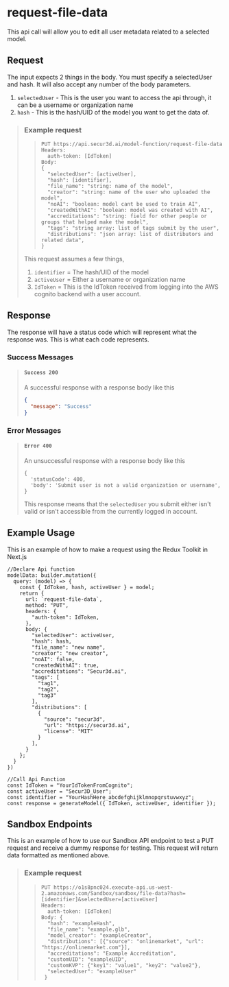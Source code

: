 # request-file-data

This api call will allow you to edit all user metadata related to a selected model.

## Request

The input expects 2 things in the body. You must specify a selectedUser and hash. It will also accept any number of the body parameters.

1. `selectedUser` - This is the user you want to access the api through, it can be a username or organization name
2. `hash` - This is the hash/UID of the model you want to get the data of.

> ### Example request
>
> >     PUT https://api.secur3d.ai/model-function/request-file-data
> >     Headers:
> >       auth-token: [IdToken]
> >     Body:
> >     {
> >       "selectedUser": [activeUser],
> >       "hash": [identifier],
> >       "file_name": "string: name of the model",
> >       "creator": "string: name of the user who uploaded the model",
> >       "noAI": "boolean: model cant be used to train AI",
> >       "createdWithAI": "boolean: model was created with AI",
> >       "accreditations": "string: field for other people or groups that helped make the model",
> >       "tags": "string array: list of tags submit by the user",
> >       "distributions": "json array: list of distributors and related data",
> >     }
>
> This request assumes a few things,
>
> 1. `identifier` = The hash/UID of the model
> 2. `activeUser` = Either a username or organization name
> 3. `IdToken` = This is the IdToken received from logging into the AWS cognito backend with a user account.

## Response

The response will have a status code which will represent what the response was. This is what each code represents.

### Success Messages

> #### `Success 200`
>
> A successful response with a response body like this
>
> ```json
> {
>   "message": "Success"
> }
> ```

### Error Messages

> #### `Error 400`
>
> An unsuccessful response with a response body like this
>
>     {
>       'statusCode': 400,
>       'body': 'Submit user is not a valid organization or username',
>     }
>
> This response means that the `selectedUser` you submit either isn't valid or isn't accessible from the currently logged in account.

## Example Usage

This is an example of how to make a request using the Redux Toolkit in Next.js

    //Declare Api function
    modelData: builder.mutation({
      query: (model) => {
        const { IdToken, hash, activeUser } = model;
        return {
          url: `request-file-data`,
          method: "PUT",
          headers: {
            "auth-token": IdToken,
          },
          body: {
            "selectedUser": activeUser,
            "hash": hash,
            "file_name": "new name",
            "creator": "new creator",
            "noAI": false,
            "createdWithAI": true,
            "accreditations": "Secur3d.ai",
            "tags": [
              "tag1",
              "tag2",
              "tag3"
            ],
            "distributions": [
              {
                "source": "secur3d",
                "url": "https://secur3d.ai",
                "license": "MIT"
              }
            ],
          }
        };
      }
    })

    //Call Api Function
    const IdToken = "YourIdTokenFromCognito";
    const activeUser = "Secur3D_User";
    const identifier = "YourHashHere_abcdefghijklmnopqrstuvwxyz";
    const response = generateModel({ IdToken, activeUser, identifier });

## Sandbox Endpoints

This is an example of how to use our Sandbox API endpoint to test a PUT request and receive a dummy response for testing. This request will return data formatted as mentioned above.

> ### Example request
>
> >     PUT https://o1s8pnc024.execute-api.us-west-2.amazonaws.com/Sandbox/sandbox/file-data?hash=[identifier]&selectedUser=[activeUser]
> >     Headers:
> >       auth-token: [IdToken]
> >     Body: {
> >       "hash": "exampleHash",
> >       "file_name": "example.glb",
> >       "model_creator": "exampleCreator",
> >       "distributions": [{"source": "onlinemarket", "url": "https://onlinemarket.com"}],
> >       "accreditations": "Example Accreditation",
> >       "customUID": "exampleUID",
> >       "customKVP": {"key1": "value1", "key2": "value2"},
> >       "selectedUser": "exampleUser"
> >      }
